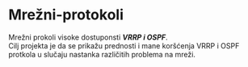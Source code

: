 # Mrežni-protokoli
Mrežni prokoli visoke dostuponsti ***VRRP i OSPF***. <br />
Cilj projekta je da se prikažu prednosti i mane koršćenja VRRP i OSPF protkola u slučaju nastanka različitih problema na mreži.


